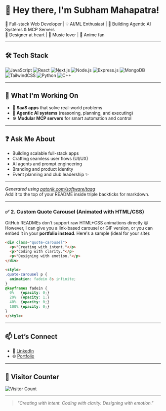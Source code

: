 # 👋 Hey there, I'm Subham Mahapatra!

🎯 Full-stack Web Developer | 💡 AI/ML Enthusiast | 🧠 Building Agentic AI Systems & MCP Servers  
🎨 Designer at heart | 🎵 Music lover | 🌸 Anime fan  

---

## 🛠️ Tech Stack  
![JavaScript](https://img.shields.io/badge/-JavaScript-F7DF1E?style=flat&logo=javascript&logoColor=000)
![React](https://img.shields.io/badge/-React-61DAFB?style=flat&logo=react&logoColor=000)
![Next.js](https://img.shields.io/badge/-Next.js-000?style=flat&logo=next.js)
![Node.js](https://img.shields.io/badge/-Node.js-339933?style=flat&logo=node.js&logoColor=fff)
![Express.js](https://img.shields.io/badge/-Express.js-000?style=flat&logo=express)
![MongoDB](https://img.shields.io/badge/-MongoDB-47A248?style=flat&logo=mongodb&logoColor=fff)
![TailwindCSS](https://img.shields.io/badge/-TailwindCSS-38B2AC?style=flat&logo=tailwind-css&logoColor=fff)
![Python](https://img.shields.io/badge/-Python-3776AB?style=flat&logo=python&logoColor=fff)
![C++](https://img.shields.io/badge/-C++-00599C?style=flat&logo=c%2b%2b&logoColor=fff)

---

## 🚀 What I'm Working On  
- 🚧 **SaaS apps** that solve real-world problems  
- 🤖 **Agentic AI systems** (reasoning, planning, and executing)  
- ⚙️ **Modular MCP servers** for smart automation and control  

---

## ❓ Ask Me About  
- Building scalable full-stack apps  
- Crafting seamless user flows (UI/UX)  
- AI agents and prompt engineering  
- Branding and product identity  
- Event planning and club leadership ✨  

---

*Generated using [patorjk.com/software/taag](https://patorjk.com/software/taag)*  
Add it to the top of your README inside triple backticks for markdown.

---

### ✅ **2. Custom Quote Carousel (Animated with HTML/CSS)**

GitHub READMEs don’t support raw HTML+CSS animations directly 😔  
However, I can give you a link-based carousel or GIF version, or you can embed it in your **portfolio instead**. Here's a sample (ideal for your site):

```html
<div class="quote-carousel">
  <p>"Creating with intent."</p>
  <p>"Coding with clarity."</p>
  <p>"Designing with emotion."</p>
</div>

<style>
.quote-carousel p {
  animation: fadein 8s infinite;
}
@keyframes fadein {
  0%   {opacity: 0;}
  20%  {opacity: 1;}
  40%  {opacity: 0;}
  100% {opacity: 0;}
}
</style>
```

---

## 📫 Let’s Connect  
- 🔗 [LinkedIn](https://www.linkedin.com/in/subham-mahapatra-27380b205/)  
- 🌐 [Portfolio](https://the-portfolio-eight.vercel.app/)  

---

## 👀 Visitor Counter  
![Visitor Count](https://komarev.com/ghpvc/?username=subhammahapatra&color=blue)

---

> *"Creating with intent. Coding with clarity. Designing with emotion."*
